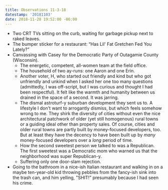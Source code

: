 ```yaml
---
title: Observations 11-3-18
datestamp: '20181103'
date: 2018-11-28 19:52:00 -06:00
---
```


- Two CRT TVs sitting on the curb, waiting for garbage pickup next to raked leaves.
- The bumper sticker for a restaurant: “Has Lil' Fat Gretchen Fed You Lately?”
- Canvassing with Casey for the Democratic Party of Outagamie County (Wisconsin).
	- The energetic, competent, all-women team at the field office.
	- The household of two ay-runs: one Aaron and one Erin.
	- Another voter, H, who started out friendly and kind but who got unfriendly and unkind when I asked her one too many questions (admittedly, I was off-script, but I was curious and thought I had been respectful). It felt like the warmth and humanity between us drained in the space of a second. It was jarring.
	- The dismal astroturf-y suburban development they sent us to. A lifestyle I don't want to arrogantly dismiss, but which feels somehow wrong to me. They shirk the diversity of cities without even the nice architectural patchwork of older (yet still homogenous) rural towns or a guiding ideal other than property sales. Of course, cities and older rural towns are partly built by money-focused developers, too. But at least they have the decency to have been built up by *many* money-focused developers over a *long* period of time.
	- How the second sweetest person we talked to was a Republican. The first sweetest was a Democratic mom who warned us that the neighborhood was super Republican-y.
	- Suffering only one door-slam rejection.
- Going to the bathroom in a nice-ish Italian restaurant and walking in on a maybe ten-year-old kid throwing pebbles from the fancy-ish sink into the trash can, and him yelling, "SHIT!” presumably because I had seen his crime.
